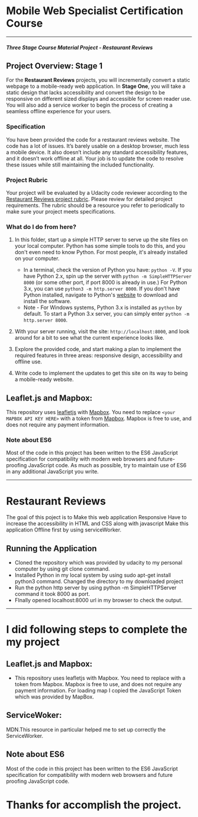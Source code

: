 # Mobile Web Specialist Certification Course
---
#### _Three Stage Course Material Project - Restaurant Reviews_

## Project Overview: Stage 1

For the **Restaurant Reviews** projects, you will incrementally convert a static webpage to a mobile-ready web application. In **Stage One**, you will take a static design that lacks accessibility and convert the design to be responsive on different sized displays and accessible for screen reader use. You will also add a service worker to begin the process of creating a seamless offline experience for your users.

### Specification

You have been provided the code for a restaurant reviews website. The code has a lot of issues. It’s barely usable on a desktop browser, much less a mobile device. It also doesn’t include any standard accessibility features, and it doesn’t work offline at all. Your job is to update the code to resolve these issues while still maintaining the included functionality.

### Project Rubric

Your project will be evaluated by a Udacity code reviewer according to the [Restaurant Reviews project rubric](https://review.udacity.com/#!/rubrics/1090/view). Please review for detailed project requirements. The rubric should be a resource you refer to periodically to make sure your project meets specifications.

### What do I do from here?

1. In this folder, start up a simple HTTP server to serve up the site files on your local computer. Python has some simple tools to do this, and you don't even need to know Python. For most people, it's already installed on your computer.

    * In a terminal, check the version of Python you have: `python -V`. If you have Python 2.x, spin up the server with `python -m SimpleHTTPServer 8000` (or some other port, if port 8000 is already in use.) For Python 3.x, you can use `python3 -m http.server 8000`. If you don't have Python installed, navigate to Python's [website](https://www.python.org/) to download and install the software.
   * Note -  For Windows systems, Python 3.x is installed as `python` by default. To start a Python 3.x server, you can simply enter `python -m http.server 8000`.
2. With your server running, visit the site: `http://localhost:8000`, and look around for a bit to see what the current experience looks like.
3. Explore the provided code, and start making a plan to implement the required features in three areas: responsive design, accessibility and offline use.
4. Write code to implement the updates to get this site on its way to being a mobile-ready website.

## Leaflet.js and Mapbox:

This repository uses [leafletjs](https://leafletjs.com/) with [Mapbox](https://www.mapbox.com/). You need to replace `<your MAPBOX API KEY HERE>` with a token from [Mapbox](https://www.mapbox.com/). Mapbox is free to use, and does not require any payment information.

### Note about ES6

Most of the code in this project has been written to the ES6 JavaScript specification for compatibility with modern web browsers and future-proofing JavaScript code. As much as possible, try to maintain use of ES6 in any additional JavaScript you write.

----------------------------

# Restaurant Reviews
The goal of this poject is to  Make this web application Responsive  Have to increase the accessibility in HTML and CSS along with javascript  Make this application Offline first by using serviceWorker.

## Running the Application
- Cloned the repository which was provided by udacity to my personal computer by using git clone command.
- Installed Python in my local system by using sudo apt-get install python3 command. Changed the directory to my downloaded project
- Run the python http server by using python -m SimpleHTTPServer command it took 8000 as port.
- FInally opened localhost:8000 url in my browser to check the output.

 -------------------------------------------------------------------------------------------
 
# I did following steps to complete the my project

## Leaflet.js and Mapbox:
- This repository uses leafletjs with Mapbox. You need to replace <your MAPBOX API KEY HERE> with a token from Mapbox. Mapbox is free to 
use, and does not require any payment information. For loading map I copied the JavaScript Token which was provided by MapBox.
 
## ServiceWoker:

MDN.This resource in particular helped me to set up correctly the ServiceWorker.

## Note about ES6
Most of the code in this project has been written to the ES6 JavaScript specification for compatibility with modern web browsers and 
future proofing JavaScript code.

# Thanks for accomplish the project.

